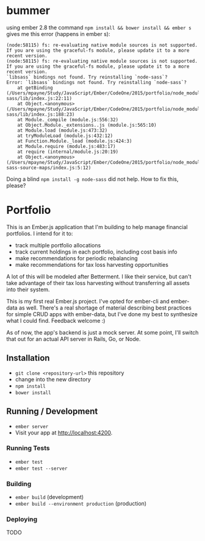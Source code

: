 # bummer

using ember 2.8 the command `npm install && bower install && ember s` gives me this error (happens in ember s):
```
(node:58115) fs: re-evaluating native module sources is not supported. If you are using the graceful-fs module, please update it to a more recent version.
(node:58115) fs: re-evaluating native module sources is not supported. If you are using the graceful-fs module, please update it to a more recent version.
`libsass` bindings not found. Try reinstalling `node-sass`?
Error: `libsass` bindings not found. Try reinstalling `node-sass`?
    at getBinding (/Users/mpayne/Study/JavaScript/Ember/CodeOne/2015/portfolio/node_modules/node-sass/lib/index.js:22:11)
    at Object.<anonymous> (/Users/mpayne/Study/JavaScript/Ember/CodeOne/2015/portfolio/node_modules/node-sass/lib/index.js:188:23)
    at Module._compile (module.js:556:32)
    at Object.Module._extensions..js (module.js:565:10)
    at Module.load (module.js:473:32)
    at tryModuleLoad (module.js:432:12)
    at Function.Module._load (module.js:424:3)
    at Module.require (module.js:483:17)
    at require (internal/module.js:20:19)
    at Object.<anonymous> (/Users/mpayne/Study/JavaScript/Ember/CodeOne/2015/portfolio/node_modules/broccoli-sass-source-maps/index.js:5:12)
```

Doing a blind `npm install -g node-sass` did not help.   How to fix this, please?

# Portfolio

This is an Ember.js application that I'm building to help manage financial
portfolios. I intend for it to:

* track multiple portfolio allocations
* track current holdings in each portfolio, including cost basis info
* make recommendations for periodic rebalancing
* make recommendations for tax loss harvesting opportunities

A lot of this will be modeled after Betterment. I like their service, but can't
take advantage of their tax loss harvesting without transferring all assets into
their system.

This is my first real Ember.js project. I've opted for ember-cli and ember-data
as well. There's a real shortage of material describing best practices for
simple CRUD apps with ember-data, but I've done my best to synthesize what I
could find. Feedback welcome :)

As of now, the app's backend is just a mock server. At some point, I'll switch
that out for an actual API server in Rails, Go, or Node.

## Installation

* `git clone <repository-url>` this repository
* change into the new directory
* `npm install`
* `bower install`

## Running / Development

* `ember server`
* Visit your app at [http://localhost:4200](http://localhost:4200).

### Running Tests

* `ember test`
* `ember test --server`

### Building

* `ember build` (development)
* `ember build --environment production` (production)

### Deploying

TODO
